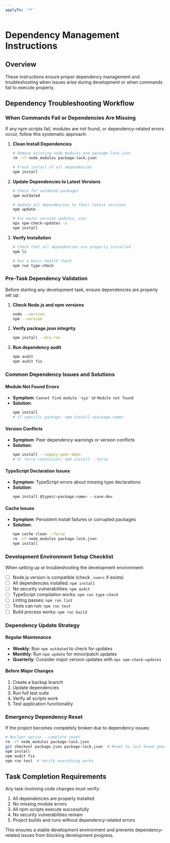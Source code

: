 ```yaml
---
applyTo: '**'
---
```


# Dependency Management Instructions

## Overview
These instructions ensure proper dependency management and troubleshooting when issues arise during development or when commands fail to execute properly.

## Dependency Troubleshooting Workflow

### When Commands Fail or Dependencies Are Missing
If any npm scripts fail, modules are not found, or dependency-related errors occur, follow this systematic approach:

1. **Clean Install Dependencies**
   ```bash
   # Remove existing node_modules and package-lock.json
   rm -rf node_modules package-lock.json
   
   # Fresh install of all dependencies
   npm install
   ```

2. **Update Dependencies to Latest Versions**
   ```bash
   # Check for outdated packages
   npm outdated
   
   # Update all dependencies to their latest versions
   npm update
   
   # For major version updates, use:
   npx npm-check-updates -u
   npm install
   ```

3. **Verify Installation**
   ```bash
   # Check that all dependencies are properly installed
   npm ls
   
   # Run a basic health check
   npm run type-check
   ```

### Pre-Task Dependency Validation
Before starting any development task, ensure dependencies are properly set up:

1. **Check Node.js and npm versions**
   ```bash
   node --version
   npm --version
   ```

2. **Verify package.json integrity**
   ```bash
   npm install --dry-run
   ```

3. **Run dependency audit**
   ```bash
   npm audit
   npm audit fix
   ```

### Common Dependency Issues and Solutions

#### Module Not Found Errors
- **Symptom**: `Cannot find module 'xyz'` or `Module not found`
- **Solution**: 
  ```bash
  npm install
  # If specific package: npm install <package-name>
  ```

#### Version Conflicts
- **Symptom**: Peer dependency warnings or version conflicts
- **Solution**:
  ```bash
  npm install --legacy-peer-deps
  # Or force resolution: npm install --force
  ```

#### TypeScript Declaration Issues
- **Symptom**: TypeScript errors about missing type declarations
- **Solution**:
  ```bash
  npm install @types/<package-name> --save-dev
  ```

#### Cache Issues
- **Symptom**: Persistent install failures or corrupted packages
- **Solution**:
  ```bash
  npm cache clean --force
  rm -rf node_modules package-lock.json
  npm install
  ```

### Development Environment Setup Checklist

When setting up or troubleshooting the development environment:

- [ ] Node.js version is compatible (check `.nvmrc` if exists)
- [ ] All dependencies installed: `npm install`
- [ ] No security vulnerabilities: `npm audit`
- [ ] TypeScript compilation works: `npm run type-check`
- [ ] Linting passes: `npm run lint`
- [ ] Tests can run: `npm run test`
- [ ] Build process works: `npm run build`

### Dependency Update Strategy

#### Regular Maintenance
- **Weekly**: Run `npm outdated` to check for updates
- **Monthly**: Run `npm update` for minor/patch updates
- **Quarterly**: Consider major version updates with `npx npm-check-updates`

#### Before Major Changes
1. Create a backup branch
2. Update dependencies
3. Run full test suite
4. Verify all scripts work
5. Test application functionality

### Emergency Dependency Reset
If the project becomes completely broken due to dependency issues:

```bash
# Nuclear option - complete reset
rm -rf node_modules package-lock.json
git checkout package.json package-lock.json  # Reset to last known good state
npm install
npm audit fix
npm run test  # Verify everything works
```

## Task Completion Requirements

Any task involving code changes must verify:
1. All dependencies are properly installed
2. No missing module errors
3. All npm scripts execute successfully
4. No security vulnerabilities remain
5. Project builds and runs without dependency-related errors

This ensures a stable development environment and prevents dependency-related issues from blocking development progress.